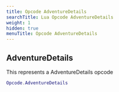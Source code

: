 ```yaml
---
title: Opcode AdventureDetails
searchTitle: Lua Opcode AdventureDetails
weight: 1
hidden: true
menuTitle: Opcode AdventureDetails
---
```

## AdventureDetails

This represents a AdventureDetails opcode
```lua
Opcode.AdventureDetails
```